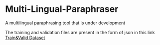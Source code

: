 # Multi-Lingual-Paraphraser
A multilingual paraphrasing tool that is under development

The training and validation files are present in the form of json in this link [Train&Valid Dataset](https://drive.google.com/drive/folders/1pRPPArjPIr0IgTlvek6QKQvDq1eGUJGb?usp=sharing)
